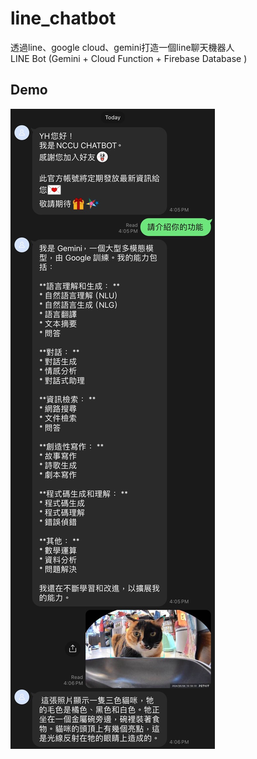 # line_chatbot

透過line、google cloud、gemini打造一個line聊天機器人\
LINE Bot (Gemini + Cloud Function + Firebase Database )

## Demo
![image](https://github.com/yi925/line_chatbot/blob/main/S__26730521.jpg)

